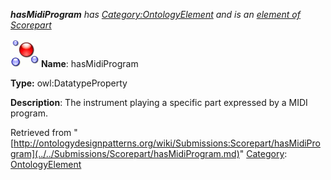 ___hasMidiProgram__ has [Category:OntologyElement](../../Category/OntologyElement.md "Category:OntologyElement") and is an [element of](../../Property/ElementOf.md "Property:ElementOf") [Scorepart](../../Submissions/Scorepart.md "Submissions:Scorepart")_


  




[![DatatypeProperty](../../images/thumb/a/a5/DatatypeProperty.gif/45px-DatatypeProperty.gif)](../../Image/DatatypeProperty.gif.md "DatatypeProperty")
__Name__: hasMidiProgram 


__Type:__ owl:DatatypeProperty 


__Description__: The instrument playing a specific part expressed by a MIDI program. 





Retrieved from "[http://ontologydesignpatterns.org/wiki/Submissions:Scorepart/hasMidiProgram](../../Submissions/Scorepart/hasMidiProgram.md)"
 [Category](http://ontologydesignpatterns.org/wiki/Special:Categories "Special:Categories"): [OntologyElement](../../Category/OntologyElement.md "Category:OntologyElement")